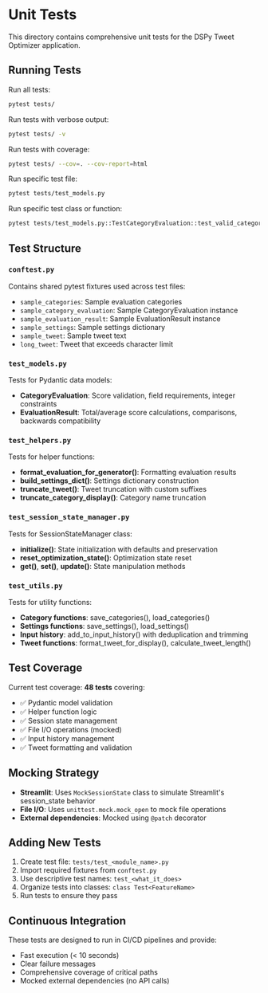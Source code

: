 # Unit Tests

This directory contains comprehensive unit tests for the DSPy Tweet Optimizer application.

## Running Tests

Run all tests:
```bash
pytest tests/
```

Run tests with verbose output:
```bash
pytest tests/ -v
```

Run tests with coverage:
```bash
pytest tests/ --cov=. --cov-report=html
```

Run specific test file:
```bash
pytest tests/test_models.py
```

Run specific test class or function:
```bash
pytest tests/test_models.py::TestCategoryEvaluation::test_valid_category_evaluation
```

## Test Structure

### `conftest.py`
Contains shared pytest fixtures used across test files:
- `sample_categories`: Sample evaluation categories
- `sample_category_evaluation`: Sample CategoryEvaluation instance
- `sample_evaluation_result`: Sample EvaluationResult instance
- `sample_settings`: Sample settings dictionary
- `sample_tweet`: Sample tweet text
- `long_tweet`: Tweet that exceeds character limit

### `test_models.py`
Tests for Pydantic data models:
- **CategoryEvaluation**: Score validation, field requirements, integer constraints
- **EvaluationResult**: Total/average score calculations, comparisons, backwards compatibility

### `test_helpers.py`
Tests for helper functions:
- **format_evaluation_for_generator()**: Formatting evaluation results
- **build_settings_dict()**: Settings dictionary construction
- **truncate_tweet()**: Tweet truncation with custom suffixes
- **truncate_category_display()**: Category name truncation

### `test_session_state_manager.py`
Tests for SessionStateManager class:
- **initialize()**: State initialization with defaults and preservation
- **reset_optimization_state()**: Optimization state reset
- **get()**, **set()**, **update()**: State manipulation methods

### `test_utils.py`
Tests for utility functions:
- **Category functions**: save_categories(), load_categories()
- **Settings functions**: save_settings(), load_settings()
- **Input history**: add_to_input_history() with deduplication and trimming
- **Tweet functions**: format_tweet_for_display(), calculate_tweet_length()

## Test Coverage

Current test coverage: **48 tests** covering:
- ✅ Pydantic model validation
- ✅ Helper function logic
- ✅ Session state management
- ✅ File I/O operations (mocked)
- ✅ Input history management
- ✅ Tweet formatting and validation

## Mocking Strategy

- **Streamlit**: Uses `MockSessionState` class to simulate Streamlit's session_state behavior
- **File I/O**: Uses `unittest.mock.mock_open` to mock file operations
- **External dependencies**: Mocked using `@patch` decorator

## Adding New Tests

1. Create test file: `tests/test_<module_name>.py`
2. Import required fixtures from `conftest.py`
3. Use descriptive test names: `test_<what_it_does>`
4. Organize tests into classes: `class Test<FeatureName>`
5. Run tests to ensure they pass

## Continuous Integration

These tests are designed to run in CI/CD pipelines and provide:
- Fast execution (< 10 seconds)
- Clear failure messages
- Comprehensive coverage of critical paths
- Mocked external dependencies (no API calls)
